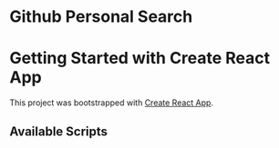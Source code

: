 
# Github Personal Search


# Getting Started with Create React App

This project was bootstrapped with [Create React App](https://github.com/facebook/create-react-app).

## Available Scripts